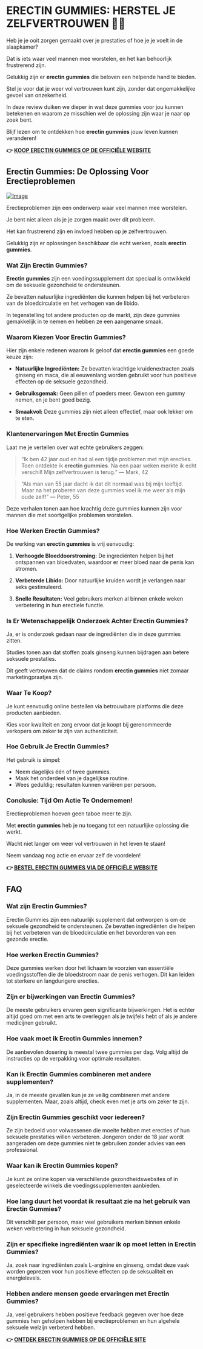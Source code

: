 # ERECTIN GUMMIES: HERSTEL JE ZELFVERTROUWEN 💪🍬

Heb je je ooit zorgen gemaakt over je prestaties of hoe je je voelt in de slaapkamer? 

Dat is iets waar veel mannen mee worstelen, en het kan behoorlijk frustrerend zijn. 

Gelukkig zijn er **erectin gummies** die beloven een helpende hand te bieden. 

Stel je voor dat je weer vol vertrouwen kunt zijn, zonder dat ongemakkelijke gevoel van onzekerheid. 

In deze review duiken we dieper in wat deze gummies voor jou kunnen betekenen en waarom ze misschien wel de oplossing zijn waar je naar op zoek bent. 

Blijf lezen om te ontdekken hoe **erectin gummies** jouw leven kunnen veranderen!



**👉 [KOOP ERECTIN GUMMIES OP DE OFFICIËLE WEBSITE](https://gchaffi.com/feNA2XHQ)**

## Erectin Gummies: De Oplossing Voor Erectieproblemen

[![Image](https://www2.sellhealth.com/262/erectingummies_2_1.jpg)](https://gchaffi.com/feNA2XHQ)

Erectieproblemen zijn een onderwerp waar veel mannen mee worstelen. 

Je bent niet alleen als je je zorgen maakt over dit probleem. 

Het kan frustrerend zijn en invloed hebben op je zelfvertrouwen. 

Gelukkig zijn er oplossingen beschikbaar die echt werken, zoals **erectin gummies**.

### Wat Zijn Erectin Gummies?

**Erectin gummies** zijn een voedingssupplement dat speciaal is ontwikkeld om de seksuele gezondheid te ondersteunen. 

Ze bevatten natuurlijke ingrediënten die kunnen helpen bij het verbeteren van de bloedcirculatie en het verhogen van de libido.

In tegenstelling tot andere producten op de markt, zijn deze gummies gemakkelijk in te nemen en hebben ze een aangename smaak.

### Waarom Kiezen Voor Erectin Gummies?

Hier zijn enkele redenen waarom ik geloof dat **erectin gummies** een goede keuze zijn:

- **Natuurlijke Ingrediënten:** Ze bevatten krachtige kruidenextracten zoals ginseng en maca, die al eeuwenlang worden gebruikt voor hun positieve effecten op de seksuele gezondheid.
  
- **Gebruiksgemak:** Geen pillen of poeders meer. Gewoon een gummy nemen, en je bent goed bezig.

- **Smaakvol:** Deze gummies zijn niet alleen effectief, maar ook lekker om te eten.

### Klantenervaringen Met Erectin Gummies

Laat me je vertellen over wat echte gebruikers zeggen:

> “Ik ben 42 jaar oud en had al een tijdje problemen met mijn erecties. Toen ontdekte ik **erectin gummies**. Na een paar weken merkte ik echt verschil! Mijn zelfvertrouwen is terug.” 
> — Mark, 42

> “Als man van 55 jaar dacht ik dat dit normaal was bij mijn leeftijd. Maar na het proberen van deze gummies voel ik me weer als mijn oude zelf!” 
> — Peter, 55

Deze verhalen tonen aan hoe krachtig deze gummies kunnen zijn voor mannen die met soortgelijke problemen worstelen.

### Hoe Werken Erectin Gummies?

De werking van **erectin gummies** is vrij eenvoudig:

1. **Verhoogde Bloeddoorstroming:** De ingrediënten helpen bij het ontspannen van bloedvaten, waardoor er meer bloed naar de penis kan stromen.
  
2. **Verbeterde Libido:** Door natuurlijke kruiden wordt je verlangen naar seks gestimuleerd.

3. **Snelle Resultaten:** Veel gebruikers merken al binnen enkele weken verbetering in hun erectiele functie.

### Is Er Wetenschappelijk Onderzoek Achter Erectin Gummies?

Ja, er is onderzoek gedaan naar de ingrediënten die in deze gummies zitten. 

Studies tonen aan dat stoffen zoals ginseng kunnen bijdragen aan betere seksuele prestaties.

Dit geeft vertrouwen dat de claims rondom **erectin gummies** niet zomaar marketingpraatjes zijn.

### Waar Te Koop?

Je kunt eenvoudig online bestellen via betrouwbare platforms die deze producten aanbieden. 

Kies voor kwaliteit en zorg ervoor dat je koopt bij gerenommeerde verkopers om zeker te zijn van authenticiteit.

### Hoe Gebruik Je Erectin Gummies?

Het gebruik is simpel:

- Neem dagelijks één of twee gummies.
- Maak het onderdeel van je dagelijkse routine.
- Wees geduldig; resultaten kunnen variëren per persoon.

### Conclusie: Tijd Om Actie Te Ondernemen!

Erectieproblemen hoeven geen taboe meer te zijn. 

Met **erectin gummies** heb je nu toegang tot een natuurlijke oplossing die werkt.

Wacht niet langer om weer vol vertrouwen in het leven te staan!

Neem vandaag nog actie en ervaar zelf de voordelen!



**👉 [BESTEL ERECTIN GUMMIES VIA DE OFFICIËLE WEBSITE](https://gchaffi.com/feNA2XHQ)**

## FAQ

### Wat zijn Erectin Gummies?
Erectin Gummies zijn een natuurlijk supplement dat ontworpen is om de seksuele gezondheid te ondersteunen. Ze bevatten ingrediënten die helpen bij het verbeteren van de bloedcirculatie en het bevorderen van een gezonde erectie.

### Hoe werken Erectin Gummies?
Deze gummies werken door het lichaam te voorzien van essentiële voedingsstoffen die de bloedstroom naar de penis verhogen. Dit kan leiden tot sterkere en langdurigere erecties.

### Zijn er bijwerkingen van Erectin Gummies?
De meeste gebruikers ervaren geen significante bijwerkingen. Het is echter altijd goed om met een arts te overleggen als je twijfels hebt of als je andere medicijnen gebruikt.

### Hoe vaak moet ik Erectin Gummies innemen?
De aanbevolen dosering is meestal twee gummies per dag. Volg altijd de instructies op de verpakking voor optimale resultaten.

### Kan ik Erectin Gummies combineren met andere supplementen?
Ja, in de meeste gevallen kun je ze veilig combineren met andere supplementen. Maar, zoals altijd, check even met je arts om zeker te zijn.

### Zijn Erectin Gummies geschikt voor iedereen?
Ze zijn bedoeld voor volwassenen die moeite hebben met erecties of hun seksuele prestaties willen verbeteren. Jongeren onder de 18 jaar wordt aangeraden om deze gummies niet te gebruiken zonder advies van een professional.

### Waar kan ik Erectin Gummies kopen?
Je kunt ze online kopen via verschillende gezondheidswebsites of in geselecteerde winkels die voedingssupplementen aanbieden.

### Hoe lang duurt het voordat ik resultaat zie na het gebruik van Erectin Gummies?
Dit verschilt per persoon, maar veel gebruikers merken binnen enkele weken verbetering in hun seksuele gezondheid.

### Zijn er specifieke ingrediënten waar ik op moet letten in Erectin Gummies?
Ja, zoek naar ingrediënten zoals L-arginine en ginseng, omdat deze vaak worden geprezen voor hun positieve effecten op de seksualiteit en energielevels.

### Hebben andere mensen goede ervaringen met Erectin Gummies?
Ja, veel gebruikers hebben positieve feedback gegeven over hoe deze gummies hen geholpen hebben bij erectieproblemen en hun algehele seksuele welzijn verbeterd hebben.



**👉 [ONTDEK ERECTIN GUMMIES OP DE OFFICIËLE SITE](https://gchaffi.com/feNA2XHQ)**
